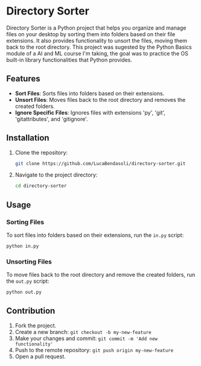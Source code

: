 
# Directory Sorter

Directory Sorter is a Python project that helps you organize and manage files on your desktop by sorting them into folders based on their file extensions. It also provides functionality to unsort the files, moving them back to the root directory.
This project was sugested by the Python Basics module of a AI and ML course I'm taking, the goal was to practice the OS built-in library functionalities that Python provides.

## Features

- **Sort Files**: Sorts files into folders based on their extensions.
- **Unsort Files**: Moves files back to the root directory and removes the created folders.
- **Ignore Specific Files**: Ignores files with extensions 'py', 'git', 'gitattributes', and 'gitignore'.

## Installation

1. Clone the repository:
    ```sh
    git clone https://github.com/LucaBendasoli/directory-sorter.git
    ```
2. Navigate to the project directory:
    ```sh
    cd directory-sorter
    ```

## Usage

### Sorting Files

To sort files into folders based on their extensions, run the `in.py` script:

```sh
python in.py
```

### Unsorting Files

To move files back to the root directory and remove the created folders, run the `out.py` script:

```sh
python out.py
```

## Contribution

1. Fork the project.
2. Create a new branch: `git checkout -b my-new-feature`
3. Make your changes and commit: `git commit -m 'Add new functionality'`
4. Push to the remote repository: `git push origin my-new-feature`
5. Open a pull request.
